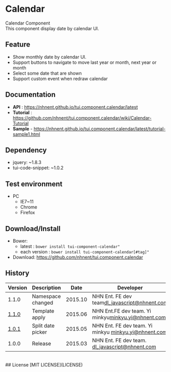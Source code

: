 Calendar
===============
Calendar Component<br>
This component display date by calendar UI.<br>

## Feature
* Show monthly date by calendar UI.
* Support buttons to navigate to move last year or month, next year or month
* Select some date that are shown
* Support custom event when redraw calendar

## Documentation
* **API** : https://nhnent.github.io/tui.component.calendar/latest
* **Tutorial** : https://github.com/nhnent/tui.component.calendar/wiki/Calendar-Tutorial
* **Sample** - https://nhnent.github.io/tui.component.calendar/latest/tutorial-sample1.html

## Dependency
* jquery: ~1.8.3
* tui-code-snippet: ~1.0.2

## Test environment
* PC
    * IE7~11
    * Chrome
    * Firefox

## Download/Install
* Bower:
   * latest : `bower install tui-component-calendar"`
   * each version : `bower install tui-component-calendar[#tag]"`
* Download: https://github.com/nhnent/tui.component.calendar

## History
| Version | Description | Date | Developer |
| ---- | ---- | ---- | ---- |
| 1.1.0 | Namespace changed | 2015.10 | NHN Ent. FE dev team<dl_javascript@nhnent.com> |
| <a href="https://nhnent.github.io/tui.component.calendar/1.1.0">1.1.0</a> | Template apply | 2015.06 | NHN Ent.FE dev team. Yi minkyu<minkyu.yi@nhnent.com> |
| <a href="https://nhnent.github.io/tui.component.calendar/1.0.1">1.0.1</a> | Split date picker | 2015.05 | NHN Ent. FE dev team. Yi minkyu <minkyu.yi@nhnent.com> |
| 1.0.0 | Release | 2015.03 | NHN Ent. FE dev team. <dl_javascript@nhnent.com> |

<br>
## License
[MIT LICENSE](LICENSE)
